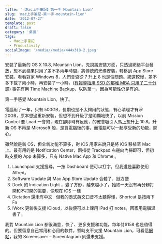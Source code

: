 ```yaml
---
title: '【Mac上手筆記】第一手 Mountain Lion'
slug: 'mac上手筆記-第一手-mountain-lion'
date: '2012-07-27'
template: post
draft: false
category: '桌面'
tags:
  - Mac上手筆記
  - Productivity
socialImage: '/media//media/444x318-2.jpeg'
---
```


安裝了最新的 OS X 10.8, Mountain Lion。先說說安裝方面，只透過網絡平台發放，想不到蘋果只用了差不多兩年時間，將傳統的光碟安裝，轉移到 App Store 安裝。看看對家 Windows 8，人們會否從 7 升上 8 也是個問題。網速較慢，差不多下載了兩小時，再安裝了一小時。([有報導指用 SSD 的那堆 MBA 只用了二十分鐘](http://cdn.iappstoday.com/attachment/20120726/20120726-092908.jpg)) 事先有用 Time Machine Backup，以防萬一，因為可能性仍是有的。

第一手感覺 Mountain Lion，快了。

電腦用了一年，只有 500GB，長期也是不太夠用的狀態，有心清理才有淨 20GB，原本想過重新安裝，但想不到升級了是明顯地快了，以前 Mission Control 要 Load 一會的，現在卻即時有反應，的確會吸引人馬上想升上 10.8。升新 OS 不再是 Microsoft 般，是買電腦後的事，而電腦可以一起享受新的功能，開心。

雖然說是新 OS，但全新功能不算多，對 iOS 用家來說只是將 iOS 移植至 Mac 上。最有用的是 Notification Center，兩指從 Trackpad 右邊向內掃即可，但初時支援的 App 未算多，只有 Native Mac App 和 Chrome 。

1.  Launchpad 支援搜尋，一按 Dashboard 便可以打字，但我還是喜歡使用 Alfred。
2.  Software Update 與 Mac App Store Update 合體了，挺方便
3.  Dock 的 Indication Light ，變了方形，越來越小了，始終一天沒有再分辨打開和不打開的需要，像現在 iOS 一樣
4.  Dictation 還未有中文   但我的港式英文口音不太聽得懂，Shortcut 是按兩下 Fn
5.  iWork 更新後支援 iCloud，以後便可以上課用 iPad 打 notes，回家用電腦溫書了。

我對 Mountain Lion 都很滿意，快了、更多支援和功能，每年付$158 也是值得的。但要留意自己常用和必用的軟件，暫時支不支援 Mountain Lion，可看這[網站](http://roaringapps.com/apps:table)，我的 Screensaver – Screentagram 則還未支援。
